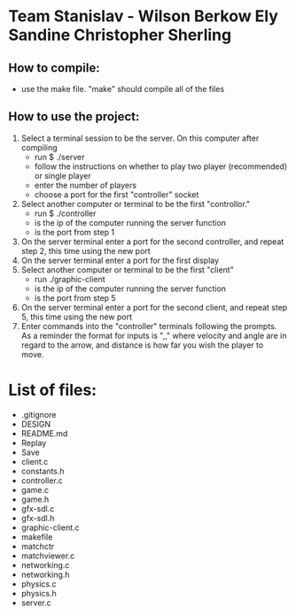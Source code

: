 # Team Stanislav - Wilson Berkow Ely Sandine Christopher Sherling
## How to compile:
+ use the make file. "make" should compile all of the files
## How to use the project:
1. Select a terminal session to be the server. On this computer after compiling
    * run $ ./server 
    * follow the instructions on whether to play two player (recommended) or single player
    * enter the number of players
    * choose a port for the first "controller" socket
2. Select another computer or terminal to be the first "controllor." 
    * run $ ./controller <ip> <port>
    * <ip> is the ip of the computer running the server function
    * <port> is the port from step 1
3. On the server terminal enter a port for the second controller, and repeat step 2, this time using the new port
4. On the server terminal enter a port for the first display
5. Select another computer or terminal to be the first "client"
    * run ./graphic-client <ip> <port>
    * <ip> is the ip of the computer running the server function
    * <port> is the port from step 5
6. On the server terminal enter a port for the second client, and repeat step 5, this time using the new port
7. Enter commands into the "controller" terminals following the prompts. As a reminder the format for inputs is "<velocity>,<angle>,<distance>" where velocity and angle are in regard to the arrow, and distance is how far you wish the player to move.

# List of files:
+ .gitignore
+ DESIGN
+ README.md
+ Replay
+ Save
+ client.c
+ constants.h
+ controller.c
+ game.c
+ game.h
+ gfx-sdl.c
+ gfx-sdl.h
+ graphic-client.c
+ makefile
+ matchctr
+ matchviewer.c
+ networking.c
+ networking.h
+ physics.c
+ physics.h
+ server.c
